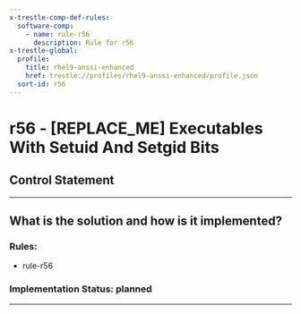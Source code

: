```yaml
---
x-trestle-comp-def-rules:
  software-comp:
    - name: rule-r56
      description: Rule for r56
x-trestle-global:
  profile:
    title: rhel9-anssi-enhanced
    href: trestle://profiles/rhel9-anssi-enhanced/profile.json
  sort-id: r56
---
```


# r56 - \[REPLACE_ME\] Executables With Setuid And Setgid Bits

## Control Statement

______________________________________________________________________

## What is the solution and how is it implemented?

<!-- For implementation status enter one of: implemented, partial, planned, alternative, not-applicable -->

<!-- Note that the list of rules under ### Rules: is read-only and changes will not be captured after assembly to JSON -->

<!-- Add control implementation description here for control: r56 -->

### Rules:

  - rule-r56

### Implementation Status: planned

______________________________________________________________________
